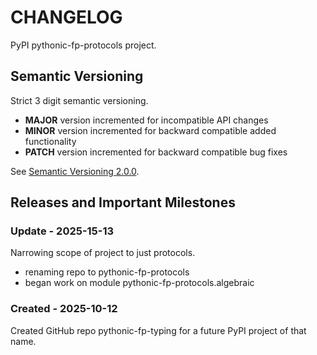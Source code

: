 # CHANGELOG

PyPI pythonic-fp-protocols project.

## Semantic Versioning

Strict 3 digit semantic versioning.

- **MAJOR** version incremented for incompatible API changes
- **MINOR** version incremented for backward compatible added functionality
- **PATCH** version incremented for backward compatible bug fixes

See [Semantic Versioning 2.0.0](https://semver.org).

## Releases and Important Milestones

### Update - 2025-15-13

Narrowing scope of project to just protocols.

- renaming repo to pythonic-fp-protocols
- began work on module pythonic-fp-protocols.algebraic

### Created  - 2025-10-12

Created GitHub repo pythonic-fp-typing for a future PyPI project of that
name.

